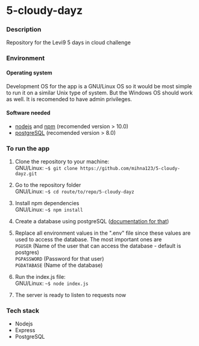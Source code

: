 # 5-cloudy-dayz

### Description

Repository for the Levi9 5 days in cloud challenge

### Environment

#### Operating system

Development OS for the app is a GNU/Linux OS so it would be most simple to run it on a similar Unix type of system. But the Windows OS should work as well. It is recomended to have admin privileges.

#### Software needed

+ [nodejs](https://nodejs.org/en) and [npm](https://www.npmjs.com/) (recomended version > 10.0)
+ [postgreSQL](https://www.postgresql.org/) (recomended version > 8.0)


### To run the app
1. Clone the repository to your machine:   
 GNU/Linux: `~$ git clone https://github.com/mihna123/5-cloudy-dayz.git`  

2. Go to the repository folder   
GNU/Linux: `~$ cd route/to/repo/5-cloudy-dayz`

3. Install npm dependencies   
GNU/Linux: `~$ npm install`

4. Create a database using postgreSQL ([documentation for that](https://www.postgresql.org/docs/16/tutorial-createdb.html))

5. Replace all environment values in the ".env" file since these values are used to access the database. The most important ones are  
`PGUSER` (Name of the user that can access the database - default is postgres)   
`PGPASSWORD` (Password for that user)   
`PGDATABASE` (Name of the database)   

6. Run the index.js file:  
GNU/Linux: `~$ node index.js`

7. The server is ready to listen to requests now

### Tech stack

+ Nodejs
+ Express
+ PostgreSQL



